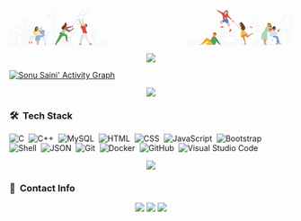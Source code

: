 <p align="center">
<svg width="100%" height="4rem" viewBox="0 0 1280 307" fill="none" xmlns="http://www.w3.org/2000/svg">
<circle cx="1121.01" cy="217.239" r="27.6618" stroke="#D4E1F3" stroke-linecap="round"/>
<path d="M1120.58 204.281V292.049" stroke="#D4E1F3" stroke-linecap="round"/>
<path d="M1120.58 223.588L1130.88 213.286" stroke="#D4E1F3" stroke-linecap="round"/>
<path d="M1120.39 233.491L1113.06 226.163" stroke="#D4E1F3" stroke-linecap="round"/>
<path d="M1120.39 217.429L1113.06 210.102" stroke="#D4E1F3" stroke-linecap="round"/>
<circle cx="1132.29" cy="223.588" r="1.69704" stroke="#D4E1F3" stroke-linecap="round"/>
<circle cx="1104.71" cy="210.101" r="1.69704" stroke="#D4E1F3" stroke-linecap="round"/>
<path d="M1101.26 297.3C1104.15 291.738 1110.46 288.868 1116.55 290.35C1122.63 291.832 1126.92 297.283 1126.93 303.549" stroke="#D4E1F3" stroke-linecap="round"/>
<path d="M1087.8 303.549C1087.7 300.666 1089.18 297.957 1091.66 296.486C1094.14 295.014 1097.23 295.014 1099.71 296.486C1102.19 297.957 1103.67 300.666 1103.57 303.549" stroke="#D4E1F3" stroke-linecap="round"/>
<path d="M1123.68 294.734C1126.64 293.471 1130.04 293.778 1132.73 295.551C1135.42 297.325 1137.04 300.329 1137.04 303.549" stroke="#D4E1F3" stroke-linecap="round"/>
<path d="M1114.09 293.965V302.54L1110 298.448" stroke="#D4E1F3" stroke-linecap="round" stroke-linejoin="round"/>
<path d="M1114.09 299.605L1117.08 296.611" stroke="#D4E1F3" stroke-linecap="round"/>
<path d="M967.574 298.298C970.459 292.736 976.772 289.866 982.86 291.348C988.948 292.83 993.234 298.281 993.24 304.547" stroke="#D4E1F3" stroke-linecap="round"/>
<path d="M1001.01 298.188C1003.89 292.626 1010.2 289.756 1016.29 291.239C1022.38 292.721 1026.67 298.171 1026.67 304.437" stroke="#D4E1F3" stroke-linecap="round"/>
<path d="M954.118 304.547C954.015 301.664 955.495 298.955 957.975 297.484C960.456 296.012 963.542 296.012 966.023 297.484C968.504 298.955 969.983 301.664 969.88 304.547" stroke="#D4E1F3" stroke-linecap="round"/>
<path d="M943.366 304.547C943.368 301.491 945.134 298.712 947.899 297.413C950.664 296.113 953.931 296.528 956.284 298.477" stroke="#D4E1F3" stroke-linecap="round"/>
<path d="M1026.67 304.547C1026.57 301.664 1028.05 298.955 1030.53 297.484C1033.01 296.012 1036.1 296.012 1038.58 297.484C1041.06 298.955 1042.54 301.664 1042.43 304.547" stroke="#D4E1F3" stroke-linecap="round"/>
<path d="M989.995 295.732C992.957 294.469 996.355 294.776 999.043 296.55C1001.73 298.323 1003.35 301.327 1003.35 304.547" stroke="#D4E1F3" stroke-linecap="round"/>
<path d="M970.01 245.48V294.754" stroke="#D4E1F3" stroke-linecap="round"/>
<path d="M980.402 294.963V303.538L976.309 299.446" stroke="#D4E1F3" stroke-linecap="round" stroke-linejoin="round"/>
<path d="M1012.1 294.963V303.538L1008 299.446" stroke="#D4E1F3" stroke-linecap="round" stroke-linejoin="round"/>
<path d="M970.01 264.207L976.509 257.708" stroke="#D4E1F3" stroke-linecap="round"/>
<path d="M969.88 255.153L965.258 250.531" stroke="#D4E1F3" stroke-linecap="round"/>
<path d="M980.402 300.604L983.397 297.609" stroke="#D4E1F3" stroke-linecap="round"/>
<path d="M960.037 256.93V244.581C960.037 239.068 964.507 234.599 970.02 234.599V234.599C975.533 234.599 980.003 239.068 980.003 244.581V263.309C980.003 268.822 975.533 273.291 970.02 273.291V273.291C968.197 273.293 966.409 272.796 964.849 271.854" stroke="#D4E1F3" stroke-linecap="round"/>
<path d="M954.118 262.131V297.209" stroke="#D4E1F3" stroke-linecap="round"/>
<path d="M954.118 277.424L960.616 270.925" stroke="#D4E1F3" stroke-linecap="round"/>
<path d="M953.998 269.129L949.376 264.507" stroke="#D4E1F3" stroke-linecap="round"/>
<rect x="944.145" y="255.882" width="19.9353" height="27.6918" rx="9.96763" stroke="#D4E1F3" stroke-linecap="round"/>
<path d="M980.402 245.49H997.891V264.367" stroke="#D4E1F3" stroke-width="1.68" stroke-linecap="round"/>
<path d="M944.375 226.083H971.118V233.57" stroke="#D4E1F3" stroke-width="1.68" stroke-linecap="round"/>
<path d="M997.892 264.367H1024.64V283.254" stroke="#D4E1F3" stroke-width="1.68" stroke-linecap="round"/>
<path d="M1024.64 283.254H1051.38V304.437" stroke="#D4E1F3" stroke-width="1.68" stroke-linecap="round"/>
<path d="M1051.38 304.437H1078.12" stroke="#D4E1F3" stroke-width="1.68" stroke-linecap="round"/>
<path d="M971.148 226.603V231.674" stroke="#D4E1F3" stroke-width="1.68" stroke-linecap="round"/>
<path d="M1087.95 222.45C1087.95 222.45 1078.91 222.779 1068.15 222.45C1062.48 222.308 1056.95 220.609 1052.18 217.538C1051.45 217.153 1050.81 216.611 1050.31 215.951C1049.76 214.623 1048.5 221.781 1047.12 221.392L1043.46 224.227L1033.48 221.871L1042.64 233.451C1042.64 233.451 1042.19 232.772 1054.21 230.765C1064.72 228.998 1079.34 228.25 1088.44 228.12L1087.95 222.45Z" fill="#EBEBEB"/>
<path d="M1087.95 222.45L1095.22 222.34L1095.26 225.355L1088.27 226.483L1087.95 222.45Z" fill="#D48E64"/>
<ellipse cx="1095.83" cy="225.377" rx="3.05468" ry="3.79339" transform="rotate(-84.72 1095.83 225.377)" fill="#D48E64"/>
<path d="M1049.51 221.601L1042.6 204.221L1039.47 208.504C1039.36 208.651 1039.26 208.804 1039.17 208.963C1038.51 210.229 1038.42 211.719 1038.92 213.055C1039.43 214.391 1040.49 215.446 1041.82 215.951L1042.6 216.26L1043.41 224.247L1049.51 221.601Z" fill="#D48E64"/>
<path d="M1017.99 199.949C1017.99 199.949 1024.24 206.498 1032.15 213.775C1036.32 217.654 1041.48 220.304 1047.07 221.432C1047.86 221.665 1048.69 221.723 1049.51 221.601C1050.83 221.032 1053.83 227.421 1055.1 228.1L1058.4 231.714L1061.46 239.969L1046.72 246.618C1043.85 240.571 1040.37 234.831 1036.34 229.488C1030.04 220.902 1020.08 210.171 1013.64 203.732L1017.99 199.949Z" fill="#EBEBEB"/>
<path d="M1060.94 300.873L1066.48 297.429L1068.96 302.331L1061.92 302.75L1060.94 300.873Z" fill="#D48E64"/>
<path d="M1046.66 268.829L1046.76 245.47C1046.76 244.831 1046.98 244.211 1047.38 243.713C1048.7 242.056 1052.31 238.721 1059.46 239.091C1060.22 239.122 1060.93 239.436 1061.46 239.969L1077.3 255.882L1046.66 268.829Z" fill="#F2BD41"/>
<path d="M1077.57 256.271C1078.57 258.557 1072.5 263.359 1064.06 266.992C1055.61 270.626 1047.74 271.574 1046.76 269.288C1045.77 267.002 1052.04 262.36 1060.49 258.717C1068.95 255.073 1076.58 254.005 1077.57 256.271Z" fill="#F19920"/>
<path d="M1102.36 255.582L1093.72 256.59L1095.78 252.288L1102.64 253.935L1102.36 255.582Z" fill="#D48E64"/>
<path d="M1095.14 252.607L1076.18 262.81L1073.48 258.387C1070.52 259.137 1067.62 260.114 1064.8 261.312L1072.79 270.566C1074.09 272.073 1076.36 272.256 1077.88 270.975L1096.55 254.694C1097 254.263 1097.07 253.574 1096.72 253.06C1096.37 252.546 1095.71 252.355 1095.14 252.607Z" fill="#D48E64"/>
<path d="M1067.92 302.001C1068.03 302.569 1068.58 302.938 1069.15 302.825C1069.72 302.712 1070.09 302.16 1069.98 301.592L1061.46 262.859C1058.4 264.364 1055.48 266.155 1052.76 268.21L1067.92 302.001Z" fill="#D48E64"/>
<path d="M1071.61 255.312L1070.24 255.552C1067.43 256.142 1064.68 256.988 1062.03 258.078L1064.82 261.312C1067.64 260.114 1070.54 259.137 1073.5 258.387L1071.61 255.312Z" fill="#CE835A"/>
<path d="M1050.8 263.988L1052.01 266.643L1052.76 268.21C1055.48 266.156 1058.4 264.364 1061.46 262.86L1060.46 258.717C1057.07 260.148 1053.84 261.914 1050.8 263.988Z" fill="#CE835A"/>
<path d="M1042.6 204.221L1045.78 212.208C1046.77 217.608 1047.36 223.073 1047.56 228.559C1047.56 236.545 1057.65 244.352 1065.31 234.549C1072.98 224.746 1051.34 203.173 1051.34 203.173C1051.34 203.173 1045.7 199.909 1042.56 204.172" fill="#674424"/>
<ellipse cx="1045.65" cy="211.531" rx="1.72699" ry="1.41753" transform="rotate(-33.41 1045.65 211.531)" fill="#D48E64"/>
<path d="M1017.99 199.949L1012.85 194.808L1010.71 196.934L1014.94 202.624L1017.99 199.949Z" fill="#D48E64"/>
<ellipse cx="1010.33" cy="196.591" rx="3.05468" ry="3.79339" transform="rotate(-51.08 1010.33 196.591)" fill="#D48E64"/>
<path d="M1058.58 302.311L1061.17 300.723L1062.74 301.163C1063.33 301.333 1063.93 301.421 1064.55 301.422H1069.98C1070.21 301.896 1070.18 302.457 1069.91 302.906C1069.63 303.355 1069.14 303.628 1068.61 303.628H1059.22C1058.55 303.628 1058 302.67 1058.58 302.311Z" fill="#C2C1C0"/>
<path d="M1105.15 255.333L1102.36 255.582L1101.66 255.133C1101.15 254.803 1100.59 254.544 1100 254.364L1094.81 252.787C1094.71 252.253 1094.9 251.705 1095.31 251.35C1095.73 250.995 1096.3 250.888 1096.81 251.07L1105.38 253.675C1105.78 253.8 1106.03 254.191 1105.97 254.601C1105.91 255.011 1105.57 255.32 1105.15 255.333Z" fill="#C2C1C0"/>
<path d="M988.817 153.18V177.448C988.817 179.564 985.823 175.002 983.756 174.893L969.621 180.313L985.503 153.69L988.817 153.18Z" fill="#98705B"/>
<path d="M975.011 151.394L969.381 160.098L973.704 163.882L977.277 155.337L975.011 151.394Z" fill="#98705B"/>
<path d="M979.913 163.872L981.041 167.965L973.614 170.351L970.619 165.13L973.254 161.426L978.186 153.091C978.644 152.305 979.396 151.733 980.277 151.503C981.157 151.273 982.093 151.402 982.878 151.863L987.869 154.778C987.869 154.778 985.014 162.275 982.089 163.023C981.531 163.142 980.949 163.065 980.442 162.804L979.913 163.872Z" fill="#E6C1A9"/>
<path d="M965.508 184.017C965.508 184.017 965.318 187.471 968.642 187.74C971.039 187.774 973.408 187.218 975.54 186.123L971.747 180.992C971.747 180.992 969.002 179.774 965.518 183.258" fill="#A42422"/>
<path d="M970.659 180.503L973.734 189.697L987 187.95L985.603 181.012L970.659 180.503Z" fill="#E6C1A9"/>
<path d="M997.253 245.47L1003.86 238.732C1004.86 237.733 1005.34 237.104 1004.79 236.126L1003.03 232.952V232.862L997.043 235.527L995.236 244.342C995.107 244.866 995.343 245.411 995.814 245.675C996.285 245.938 996.874 245.854 997.253 245.47Z" fill="#DA513E"/>
<path d="M960.546 221.252L955.875 224.107C955.45 224.348 955.243 224.847 955.373 225.319C955.502 225.79 955.935 226.113 956.424 226.103H966.656C967.038 226.096 967.396 225.916 967.629 225.613C967.862 225.31 967.945 224.917 967.854 224.546L967.115 221.222H960.527L960.546 221.252Z" fill="#DA513E"/>
<path d="M962.862 202.954L965.318 201.756L961.245 193.291L954.257 196.964C952.38 197.915 951.564 200.16 952.391 202.095L955.445 209.273H964.31L962.862 202.954Z" fill="#E6C1A9"/>
<path d="M955.445 209.273L960.536 221.222H967.125L964.31 209.273H955.445Z" fill="#F2F3F4"/>
<path d="M992.87 203.942L982.718 207.825L990.425 222.719L998.281 219.375L992.87 203.942Z" fill="#E6C1A9"/>
<path d="M1003 232.862L998.281 219.375L990.425 222.719L997.043 235.527L1003 232.862Z" fill="#F2F3F4"/>
<mask id="mask0" mask-type="alpha" maskUnits="userSpaceOnUse" x="961" y="185" width="32" height="24">
<path d="M984.714 185.464C981.352 185.335 977.989 185.698 974.732 186.542C973.833 186.78 972.963 187.115 972.136 187.541L961.205 193.281L966.147 203.543L976.698 200.907L981.121 208.424L992.87 203.932L987 187.121C986.649 186.153 985.744 185.497 984.714 185.464Z" fill="#5B7FC0"/>
</mask>
<g mask="url(#mask0)">
<path d="M984.714 185.464C981.352 185.335 977.989 185.698 974.732 186.542C973.833 186.78 972.963 187.115 972.136 187.541L961.205 193.281L966.147 203.543L976.698 200.907L981.121 208.424L992.87 203.932L987 187.121C986.649 186.153 985.744 185.497 984.714 185.464Z" fill="#5B7FC0"/>
<path d="M972.016 193.67L980.691 208.854" stroke="#3868B2"/>
</g>
<path d="M982.718 207.825L983.467 209.273L994.238 207.825L992.87 203.942L982.718 207.825Z" fill="#DEB093"/>
<circle cx="964.21" cy="223.239" r="1.06814" fill="#F2F3F4"/>
<circle cx="1001.27" cy="236.525" r="1.06814" fill="#F2F3F4"/>
<path d="M957.442 223.159L957.971 224.047" stroke="#B22024" stroke-linecap="round"/>
<path d="M959.079 222.21L959.608 223.089" stroke="#B22024" stroke-linecap="round"/>
<path d="M996.045 240.269L997.083 240.309" stroke="#B22024" stroke-linecap="round"/>
<path d="M996.504 238.033L997.532 238.073" stroke="#B22024" stroke-linecap="round"/>
<path d="M986.112 183.558C983.348 184.015 980.542 184.152 977.747 183.967C975.818 183.699 973.857 184.109 972.196 185.125L970.849 181.132L969.76 178.566L985.363 179.734L986.112 183.558Z" fill="#DEB093"/>
<path d="M960.537 221.222L959.928 219.814C959.928 219.814 960.617 219.814 961.515 219.814C962.359 219.829 963.096 220.391 963.332 221.202L960.537 221.222Z" fill="#DA513E"/>
<path d="M997.043 235.527L996.374 234.239L997.782 233.63C998.564 233.317 999.46 233.552 999.988 234.209L997.043 235.527Z" fill="#DA513E"/>
<path d="M980.432 162.804L976.678 160.657L979.444 164.96L980.432 162.804Z" fill="#DEB093"/>
<path d="M988.817 153.181C988.448 157.044 984.075 155.097 980.831 155.097C978.974 155.097 976.299 156.255 975.48 157.653C974.842 158.751 973.214 156.874 973.214 155.517C973.214 152.302 977.846 147.021 982.638 147.021C985.922 147.001 989.167 149.956 988.817 153.181Z" fill="#98705B"/>
<ellipse cx="979.128" cy="154.913" rx="1.47743" ry="1.07812" transform="rotate(-83.67 979.128 154.913)" fill="#E6C1A9"/>
<path d="M943.806 147.74L932.825 142C932.451 142.648 932.557 143.466 933.084 143.997L936.798 147.71L936.908 148.189C937.058 149.033 937.578 149.766 938.325 150.186L941.54 151.943L943.806 147.74Z" fill="#E6C1A9"/>
<path d="M1004.57 187.102L1010.77 193.441L1008.02 196.016L1001.75 190.036L1004.57 187.102Z" fill="#E6C1A9"/>
<ellipse cx="1009.03" cy="195.534" rx="2.78515" ry="3.18445" transform="rotate(-45 1009.03 195.534)" fill="#E6C1A9"/>
<mask id="mask1" mask-type="alpha" maskUnits="userSpaceOnUse" x="940" y="147" width="65" height="44">
<path d="M958.321 154.898L943.806 147.74L940.901 153.021C940.901 153.021 950.684 158.531 954.996 161.486C958.989 164.231 962.074 169.322 963.881 173.575C965.688 177.828 965.478 184.017 965.478 184.017C968.473 181.022 971.198 180.253 975.93 181.791C979.171 182.716 982.552 183.054 985.912 182.789L984.824 177.039L1001.18 190.575L1004.52 187.091L985.912 167.076C985.057 166.157 984.002 165.446 982.828 165L979.903 163.872C979.853 164.042 979.544 164.661 979.484 164.87C978.555 167.386 976.299 168.604 974.492 167.865C972.686 167.126 971.907 164.551 972.845 162.165C972.845 162.165 973.155 161.616 973.245 161.456L958.321 154.898Z" fill="#DA513E"/>
</mask>
<g mask="url(#mask1)">
<path d="M958.321 154.898L943.806 147.74L940.901 153.021C940.901 153.021 950.684 158.531 954.996 161.486C958.989 164.231 962.074 169.322 963.881 173.575C965.688 177.828 965.478 184.017 965.478 184.017C968.473 181.022 971.198 180.253 975.93 181.791C979.171 182.716 982.552 183.054 985.912 182.789L984.824 177.039L1001.18 190.575L1004.52 187.091L985.912 167.076C985.057 166.157 984.002 165.446 982.828 165L979.903 163.872C979.853 164.042 979.544 164.661 979.484 164.87C978.555 167.386 976.299 168.604 974.492 167.865C972.686 167.126 971.907 164.551 972.845 162.165C972.845 162.165 973.155 161.616 973.245 161.456L958.321 154.898Z" fill="#DA513E"/>
<path d="M989.316 181.421L982.678 175.681" stroke="#B8332A" stroke-linecap="round"/>
<path d="M964.909 179.974C964.909 179.974 963.102 167.805 967.275 161.267" stroke="#B8332A" stroke-linecap="round"/>
</g>
<path d="M1241.7 180.523C1241.7 182.728 1243.48 184.516 1245.69 184.516C1247.9 184.516 1249.68 182.728 1249.68 180.523" stroke="#D4E1F3" stroke-linecap="round"/>
<path d="M1270.33 250.311V266.184" stroke="#D4E1F3" stroke-linecap="round"/>
<path d="M1245.71 171.968V164.511C1245.71 157.713 1251.22 152.202 1258.02 152.202C1264.82 152.202 1270.33 157.713 1270.33 164.511V219.325" stroke="#D4E1F3" stroke-linecap="round"/>
<path d="M1261.6 303.598L1263.18 273.431C1263.39 269.37 1266.74 266.184 1270.81 266.184V266.184C1274.87 266.184 1278.22 269.372 1278.42 273.431L1280 303.598" stroke="#D4E1F3" stroke-linecap="round"/>
<path fill-rule="evenodd" clip-rule="evenodd" d="M1255.11 180.523H1236.31V180.523C1236.31 175.798 1240.14 171.968 1244.86 171.968H1246.55C1248.82 171.968 1250.99 172.869 1252.6 174.474C1254.2 176.078 1255.1 178.254 1255.1 180.523V180.523H1255.11Z" stroke="#D4E1F3" stroke-linecap="round"/>
<circle cx="1256.8" cy="234.818" r="20.5742" stroke="#D4E1F3" stroke-linecap="round"/>
<path d="M1236.63 230.047C1228.49 234.475 1218.39 232.916 1211.97 226.237C1205.54 219.559 1204.37 209.41 1209.12 201.448C1213.86 193.486 1223.34 189.676 1232.27 192.142C1241.2 194.608 1247.38 202.741 1247.37 212.008C1247.37 213.447 1247.22 214.883 1246.92 216.291" stroke="#D4E1F3" stroke-linecap="round"/>
<path d="M1256.48 225.924V303.778" stroke="#D4E1F3" stroke-linecap="round"/>
<path d="M1256.48 239.54L1264.14 231.883" stroke="#D4E1F3" stroke-linecap="round"/>
<path d="M1256.34 246.897L1250.89 241.457" stroke="#D4E1F3" stroke-linecap="round"/>
<path d="M1256.34 234.958L1250.89 229.517" stroke="#D4E1F3" stroke-linecap="round"/>
<path d="M1226.47 209.383V302.211" stroke="#D4E1F3" stroke-linecap="round"/>
<path d="M1226.47 216.59L1234.13 208.933" stroke="#D4E1F3" stroke-linecap="round"/>
<path d="M1226.33 212.008L1220.88 206.557" stroke="#D4E1F3" stroke-linecap="round"/>
<circle cx="1234.13" cy="200.508" r="1.69704" stroke="#D4E1F3" stroke-linecap="round"/>
<circle cx="1245.81" cy="235.128" r="1.69704" stroke="#D4E1F3" stroke-linecap="round"/>
<path opacity="0.5" d="M1174.61 303.898H1203.18" stroke="#D4E1F3" stroke-linecap="round"/>
<path opacity="0.5" d="M1209.47 303.898H1244.11" stroke="#D4E1F3" stroke-linecap="round"/>
<path opacity="0.5" d="M1143.28 303.898H1164.38" stroke="#D4E1F3" stroke-linecap="round"/>
<path d="M1149.37 244.132C1136.48 254.724 1139.46 278.752 1139.46 278.752H1166.15V258.627C1166.15 254.175 1166.6 249.143 1167.47 247.147L1154.79 238.901C1153.12 240.78 1151.3 242.529 1149.37 244.132Z" fill="#A9D8B5"/>
<mask id="mask2" mask-type="alpha" maskUnits="userSpaceOnUse" x="1147" y="278" width="19" height="27">
<path d="M1163.98 278.752L1159.76 296.93C1159.55 297.834 1159.96 298.769 1160.76 299.236L1165.28 301.921C1165.83 302.242 1166.1 302.894 1165.93 303.511C1165.76 304.127 1165.2 304.553 1164.56 304.547H1151.58L1147.13 278.802L1163.98 278.752Z" fill="#ECA880"/>
</mask>
<g mask="url(#mask2)">
<path d="M1163.98 278.752L1159.76 296.93C1159.55 297.834 1159.96 298.769 1160.76 299.236L1165.28 301.921C1165.83 302.242 1166.1 302.894 1165.93 303.511C1165.76 304.127 1165.2 304.553 1164.56 304.547H1151.58L1147.13 278.802L1163.98 278.752Z" fill="#ECA880"/>
<path d="M1156.95 275.967L1155.96 299.006L1161.6 302.44C1162.48 302.972 1162.89 304.024 1162.62 305.013C1162.34 306.003 1161.44 306.686 1160.41 306.683H1149.35" stroke="#D98758"/>
</g>
<path opacity="0.5" d="M1147.81 282.934H1163L1163.98 278.752H1147.08L1147.81 282.934Z" fill="#D98758"/>
<path d="M1166.51 215.981C1166.51 215.981 1164.15 207.466 1172.57 205.33C1180.98 203.193 1183.3 212.317 1184.17 216.989C1185.04 221.661 1197.66 234.139 1186.86 239.64C1176.06 245.14 1172.51 237.054 1170.75 233.451C1168.99 229.847 1166.51 215.981 1166.51 215.981Z" fill="#CB6229"/>
<path d="M1184.72 224.856L1213.13 233.091C1212.54 234.155 1211.32 234.707 1210.13 234.449L1207.79 233.94L1204.91 234.649C1204.31 234.798 1203.68 234.819 1203.06 234.709L1182.87 231.125L1184.72 224.856Z" fill="#ECA880"/>
<path d="M1165.38 220.234L1166.68 217.059C1167.23 216.392 1167.86 215.789 1168.54 215.262C1170.87 213.416 1170.88 214.913 1171.87 213.505C1172.47 212.647 1174.22 212.387 1175.19 211.988L1179.44 210.221C1178.99 212.58 1178.13 214.842 1176.89 216.9C1175.99 218.202 1174.34 218.755 1172.84 218.257L1172.05 217.958L1170.74 220.733L1175.27 222.25L1172.5 229.637L1164.8 226.054L1164.62 221.721L1165.38 220.254" fill="#ECA880"/>
<ellipse cx="1171.67" cy="213.807" rx="1.6072" ry="1.16797" transform="rotate(-82.79 1171.67 213.807)" fill="#ECA880"/>
<path d="M1173.83 221.761L1185.72 224.816L1184.17 232.432L1174.72 229.867L1173.79 223.767" fill="#81C995"/>
<mask id="mask3" mask-type="alpha" maskUnits="userSpaceOnUse" x="1152" y="220" width="26" height="28">
<path d="M1176.19 227.281C1175.74 225.315 1174.94 223.445 1173.82 221.761C1173.5 223.351 1172.31 224.623 1170.74 225.046C1169.18 225.468 1167.51 224.97 1166.43 223.757C1165.55 222.805 1165.16 221.5 1165.38 220.224C1163.02 220.522 1160.89 221.765 1159.47 223.668C1156.24 228.06 1155.4 234.479 1152.48 241.816L1167.46 247.137C1167.48 245.559 1168.12 244.052 1169.23 242.934L1171.29 245.24L1177.35 239.6L1174.09 236.186C1176.01 233.643 1176.77 230.412 1176.19 227.281Z" fill="#A9D8B5"/>
</mask>
<g mask="url(#mask3)">
<path d="M1176.19 227.281C1175.74 225.315 1174.94 223.445 1173.82 221.761C1173.5 223.351 1172.31 224.623 1170.74 225.046C1169.18 225.468 1167.51 224.97 1166.43 223.757C1165.55 222.805 1165.16 221.5 1165.38 220.224C1163.02 220.522 1160.89 221.765 1159.47 223.668C1156.24 228.06 1155.4 234.479 1152.48 241.816L1167.46 247.137C1167.48 245.559 1168.12 244.052 1169.23 242.934L1171.29 245.24L1177.35 239.6L1174.09 236.186C1176.01 233.643 1176.77 230.412 1176.19 227.281Z" fill="#A9D8B5"/>
<path d="M1174.44 235.896L1170.34 231.195" stroke="#5BB874"/>
<path d="M1168.86 243.623L1162.75 236.775C1162.75 236.775 1159.68 233.301 1159.82 230.865" stroke="#5BB874"/>
</g>
<path opacity="0.5" d="M1172.05 217.958L1168.76 216.74L1171.02 220.144L1172.05 217.958Z" fill="#D98758"/>
<path d="M1211.53 301.123H1229.43" stroke="#7198CF"/>
<path d="M1210.26 299.436C1210.26 300.07 1210.78 300.584 1211.41 300.584H1222.14C1222.58 300.58 1222.96 300.292 1223.09 299.873C1223.22 299.453 1223.05 299.001 1222.69 298.757L1215.91 295.353H1209.26L1210.26 299.436Z" fill="#C2C1C0"/>
<path d="M1216.54 299.436C1216.54 299.74 1216.66 300.032 1216.88 300.247C1217.09 300.463 1217.38 300.584 1217.69 300.584H1228.4C1228.84 300.576 1229.22 300.286 1229.34 299.868C1229.46 299.45 1229.3 299 1228.94 298.757L1222.17 295.353H1215.51L1216.54 299.436Z" fill="#C2C1C0"/>
<path d="M1215.13 295.353L1216.13 299.276C1216.17 299.544 1216.31 299.786 1216.52 299.948C1216.74 300.11 1217.01 300.177 1217.28 300.134" stroke="#A5A4A4" stroke-width="0.91"/>
<path d="M1225.29 297.789L1226.05 296.87" stroke="#787878" stroke-width="0.91" stroke-linecap="round"/>
<path d="M1193.16 263.868H1207.04C1208.79 263.869 1210.49 264.398 1211.94 265.385C1213.64 266.555 1214.86 268.288 1215.4 270.277L1222.47 295.493H1209.32L1203.33 277.694H1191.96C1186.94 277.694 1182.86 273.618 1182.86 268.589V264.806H1193.16" fill="#7198CF"/>
<path d="M1215.09 295.353L1207.68 272.413H1205.07" stroke="#547DBF"/>
<path d="M1223.58 296.93L1224.47 295.872" stroke="#787878" stroke-width="0.91" stroke-linecap="round"/>
<circle cx="1209.26" cy="299.755" r="4.06292" fill="#91B2DE"/>
<circle cx="1209.26" cy="299.755" r="1.58723" fill="#7198CF"/>
<rect x="1220.21" y="229.685" width="1.92664" height="8.70483" transform="rotate(22.39 1220.21 229.685)" fill="#6B6B6B"/>
<path d="M1212.73 242.465L1214.86 239.271L1218.6 241.337L1216.74 244.841L1212.73 242.465Z" fill="#A25A4B"/>
<circle cx="1217.95" cy="240.309" r="3.26431" fill="#A25A4B"/>
<path d="M1203.14 228.05C1201.96 232.043 1200.22 235.447 1196.36 234.808C1192.49 234.169 1189.49 231.484 1190.18 227.331C1190.71 223.297 1194.4 220.449 1198.43 220.962C1203.37 221.801 1203.99 225.195 1203.14 228.05Z" fill="#372422"/>
<path d="M1199.11 239.261L1199.67 235.896H1199.78C1200.31 235.958 1200.84 235.886 1201.34 235.687C1202.73 235.102 1203.64 233.752 1203.67 232.243C1203.87 230.367 1203.79 228.473 1203.42 226.623L1203.02 226.563C1201 226.229 1199.06 227.547 1198.63 229.557L1198.33 231.005L1194.41 230.526L1193.41 233.68L1192.58 237.593L1192.05 241.816L1199.28 243.024L1199.11 239.261Z" fill="#A25A4B"/>
<ellipse cx="1195.89" cy="231.122" rx="1.93663" ry="1.64713" transform="rotate(-80.56 1195.89 231.122)" fill="#A25A4B"/>
<circle cx="1188.98" cy="283.883" r="19.9253" fill="white" stroke="#D4E1F3" stroke-width="2" stroke-linecap="round"/>
<circle cx="1188.98" cy="283.883" r="2.82508" fill="#91B2DE"/>
<path d="M1193.27 262.859L1198.44 265.684C1199.12 266.042 1199.64 266.636 1199.9 267.352C1200.28 268.431 1200.41 269.579 1200.29 270.716C1200.22 271.363 1199.85 271.94 1199.29 272.273L1198.95 272.483C1198.35 272.837 1197.62 272.875 1196.98 272.584C1196.35 272.293 1195.9 271.711 1195.78 271.025L1195.5 269.368L1190.41 267.212L1193.27 262.859Z" fill="#A25A4B"/>
<path opacity="0.25" d="M1190.95 245.779L1182.69 257.049L1195.31 264.397" stroke="#547DBF"/>
<mask id="mask4" mask-type="alpha" maskUnits="userSpaceOnUse" x="1173" y="235" width="46" height="36">
<path d="M1218.17 245.26L1208.11 260.314C1207.65 260.976 1206.95 261.418 1206.15 261.534C1205.36 261.65 1204.55 261.428 1203.93 260.923L1202.24 259.535V263.868H1195.63L1191.73 270.227L1175.61 261.492C1174.52 260.897 1173.75 259.852 1173.5 258.636C1173.25 257.42 1173.55 256.157 1174.32 255.183L1187.47 238.642C1189.76 236.066 1191.69 235.767 1192.38 235.747C1192.48 235.733 1192.58 235.733 1192.67 235.747L1192.92 235.817L1198.02 237.384C1198.64 237.573 1199.22 237.848 1199.76 238.202C1199.81 238.23 1199.86 238.263 1199.9 238.302C1200.8 238.928 1201.53 239.782 1202 240.778C1204.07 245.22 1205.29 252.238 1205.29 252.238L1212.52 241.547L1218.17 245.26Z" fill="#D4E1F3"/>
</mask>
<g mask="url(#mask4)">
<path d="M1218.17 245.26L1208.11 260.314C1207.65 260.976 1206.95 261.418 1206.15 261.534C1205.36 261.65 1204.55 261.428 1203.93 260.923L1202.24 259.535V263.868H1195.63L1191.73 270.227L1175.61 261.492C1174.52 260.897 1173.75 259.852 1173.5 258.636C1173.25 257.42 1173.55 256.157 1174.32 255.183L1187.47 238.642C1189.76 236.066 1191.69 235.767 1192.38 235.747C1192.48 235.733 1192.58 235.733 1192.67 235.747L1192.92 235.817L1198.02 237.384C1198.64 237.573 1199.22 237.848 1199.76 238.202C1199.81 238.23 1199.86 238.263 1199.9 238.302C1200.8 238.928 1201.53 239.782 1202 240.778C1204.07 245.22 1205.29 252.238 1205.29 252.238L1212.52 241.547L1218.17 245.26Z" fill="#D4E1F3"/>
<path opacity="0.25" d="M1202.74 260.533V251.01" stroke="#547DBF"/>
</g>
<path d="M1199.73 238.222C1199.01 239.929 1197.86 240.977 1196.01 240.468C1194.15 239.959 1192.01 237.753 1192.5 235.747C1192.59 235.736 1192.68 235.736 1192.77 235.747L1193.01 235.816L1197.92 237.324C1198.51 237.503 1199.08 237.768 1199.59 238.112C1199.64 238.143 1199.69 238.18 1199.73 238.222Z" fill="#A25A4B"/>
<path d="M1185.38 236.206L1177.12 242.195L1176 240.888L1171.35 245.21L1171.98 245.909L1173.89 247.985C1174.4 248.571 1175.12 248.929 1175.89 248.977C1176.66 249.026 1177.41 248.762 1177.99 248.245L1187.65 238.921L1185.38 236.206Z" fill="#ECA880"/>
<path d="M1187.65 238.911L1191.64 236.416C1191.64 236.416 1191.12 233.421 1188.65 233.481C1187.67 233.554 1186.79 234.083 1186.26 234.908L1185.38 236.206L1187.65 238.911Z" fill="#ECA880"/>
<path d="M868.896 298.298C866.016 292.724 859.697 289.845 853.602 291.329C847.507 292.812 843.218 298.273 843.221 304.547" stroke="#D4E1F3" stroke-linecap="round"/>
<path d="M835.464 298.188C832.579 292.626 826.267 289.756 820.179 291.238C814.091 292.721 809.805 298.171 809.799 304.437" stroke="#D4E1F3" stroke-linecap="round"/>
<path d="M809.799 304.547C809.799 300.191 806.268 296.66 801.913 296.66C797.557 296.66 794.027 300.191 794.027 304.547" stroke="#D4E1F3" stroke-linecap="round"/>
<path d="M846.465 295.732C843.501 294.46 840.097 294.762 837.403 296.537C834.71 298.312 833.089 301.321 833.089 304.547" stroke="#D4E1F3" stroke-linecap="round"/>
<path d="M824.364 294.963V303.538L828.457 299.446" stroke="#D4E1F3" stroke-linecap="round" stroke-linejoin="round"/>
<path d="M933.244 269.108L951.762 298.747L946.661 301.602L933.244 282.904V269.108Z" fill="#208E45"/>
<path d="M952.8 304.916C952.8 304.237 951.802 301.153 952.411 301.153H956.573C958.652 301.153 960.337 302.838 960.337 304.916" fill="#ECA880"/>
<path d="M912.58 283.184L896.189 274.749C892.922 273.069 888.924 273.935 886.645 276.815L870.883 296.78L877.751 301.861L893.264 287.317L903.476 294.644L915.176 289.543L912.58 283.184Z" fill="#F7AB1B"/>
<path d="M930.199 267.331L931.727 261.482L932.845 254.933L926.436 252.497L921.974 252.917C921.974 252.917 918.939 255.702 920.586 261.991C922.233 268.28 924.21 271.115 924.21 271.115L930.199 267.331Z" fill="#ECA880"/>
<path opacity="0.5" d="M924.04 304.896H940.062" stroke="#D4E1F3" stroke-linecap="round"/>
<path d="M951.762 298.747L955.525 304.896H950.274L947.669 301.033L951.762 298.747Z" fill="#ECA880"/>
<path opacity="0.5" d="M850.119 304.896H886.855" stroke="#D4E1F3" stroke-linecap="round"/>
<path d="M920.846 304.916H893.533C891.078 304.916 889.087 302.929 889.081 300.474C889.082 298.496 890.387 296.756 892.285 296.201L915.176 289.523L924.789 300.674C925.452 301.441 925.601 302.526 925.169 303.444C924.738 304.361 923.806 304.938 922.792 304.916H920.846Z" fill="#F2BD41"/>
<mask id="mask5" mask-type="alpha" maskUnits="userSpaceOnUse" x="909" y="266" width="28" height="39">
<path d="M936.718 278.872C936.399 271.484 932.026 266.383 928.552 266.383C926.619 266.315 924.719 266.902 923.162 268.05L922.623 269.488H916.054C916.054 269.488 912.72 278.263 910.763 282.865C908.807 287.467 908.767 292.198 912.021 292.198C913.158 292.143 914.266 291.821 915.255 291.26C915.823 296.557 918.385 301.44 922.423 304.916C937.137 304.916 937.047 286.249 936.718 278.872Z" fill="#55A55C"/>
</mask>
<g mask="url(#mask5)">
<path d="M936.718 278.872C936.399 271.484 932.026 266.383 928.552 266.383C926.619 266.315 924.719 266.902 923.162 268.05L922.623 269.488H916.054C916.054 269.488 912.72 278.263 910.763 282.865C908.807 287.467 908.767 292.198 912.021 292.198C913.158 292.143 914.266 291.821 915.255 291.26C915.823 296.557 918.385 301.44 922.423 304.916C937.137 304.916 937.047 286.249 936.718 278.872Z" fill="#55A55C"/>
<path d="M913.588 292.937C913.588 292.937 916.403 291.619 930.409 279.291L913.588 292.937Z" fill="#34A851"/>
<path d="M913.588 292.937C913.588 292.937 916.403 291.619 930.409 279.291" stroke="#1A8140"/>
<path d="M923.212 266.104L918.709 280.818L923.212 266.104Z" fill="#34A851"/>
<path d="M923.212 266.104L918.709 280.818" stroke="#1A8140"/>
</g>
<path d="M929.101 247.955C926.109 247.606 923.172 248.954 921.485 251.449C921.182 251.9 921.095 252.461 921.247 252.982C921.399 253.503 921.775 253.929 922.273 254.145L923.571 254.704C925.077 255.342 926.209 256.632 926.646 258.208L926.925 259.206L927.284 259.266C927.302 258.721 927.487 258.195 927.814 257.758C928.394 256.782 929.647 256.445 930.639 257C931.053 257.364 931.262 257.909 931.198 258.457C931.198 259.356 930.439 260.054 930.459 260.943C930.499 261.503 930.61 262.057 930.788 262.59C930.788 262.66 931.058 263.588 931.038 263.588C934.53 262.273 936.667 258.737 936.207 255.034C935.747 251.331 932.809 248.425 929.101 248.005V247.955Z" fill="#CB6229"/>
<mask id="mask6" mask-type="alpha" maskUnits="userSpaceOnUse" x="917" y="259" width="11" height="11">
<path d="M920.157 259.655L920.486 261.571C920.702 262.403 921.514 262.935 922.363 262.799L926.416 262.22C926.952 262.181 927.438 262.536 927.564 263.059C927.675 263.54 927.456 264.036 927.025 264.277L923.77 266.054L922.622 269.488H917.122L917.831 264.247C918.043 262.652 918.74 261.16 919.827 259.974L920.157 259.655Z" fill="#ECA880"/>
</mask>
<g mask="url(#mask6)">
<path d="M920.157 259.655L920.486 261.571C920.702 262.403 921.514 262.935 922.363 262.799L926.416 262.22C926.952 262.181 927.438 262.536 927.564 263.059C927.675 263.54 927.456 264.036 927.025 264.277L923.77 266.054L922.622 269.488H917.122L917.831 264.247C918.043 262.652 918.74 261.16 919.827 259.974L920.157 259.655Z" fill="#ECA880"/>
<path d="M919.498 258.577L920.017 261.571C920.18 262.544 921.028 263.252 922.014 263.239L925.857 262.839C926.396 262.839 926.935 262.719 927.065 263.249V263.249C927.185 263.728 926.646 263.997 926.206 264.247L923.391 265.764L921.654 270.925" stroke="#D98758"/>
</g>
<path d="M859.752 302.241C859.044 302.362 858.548 303.008 858.613 303.724C858.679 304.439 859.283 304.985 860.002 304.976L869.895 305.026C870.845 305.043 871.763 304.684 872.45 304.028L876.004 300.564L870.883 296.77L867.299 300.853L859.752 302.241Z" fill="#C2C1C0"/>
<path d="M172.949 178.885C172.949 181.091 174.736 182.879 176.942 182.879C179.147 182.879 180.935 181.091 180.935 178.885" stroke="#D4E1F3" stroke-linecap="round"/>
<path d="M176.962 170.33V162.863C176.962 156.066 182.472 150.555 189.27 150.555C196.068 150.555 201.579 156.066 201.579 162.863V266.882" stroke="#D4E1F3" stroke-linecap="round"/>
<path d="M192.854 304.287L194.431 274.13C194.633 270.07 197.984 266.883 202.048 266.882V266.882C206.114 266.882 209.467 270.069 209.675 274.13L211.252 304.287" stroke="#D4E1F3" stroke-linecap="round"/>
<path fill-rule="evenodd" clip-rule="evenodd" d="M186.365 178.885H167.558V178.885C167.558 176.617 168.459 174.441 170.064 172.836C171.668 171.232 173.844 170.33 176.113 170.33H177.8C182.525 170.33 186.355 174.161 186.355 178.885V178.885H186.365Z" stroke="#D4E1F3" stroke-linecap="round"/>
<path d="M303.362 190.994H327.529" stroke="#D4E1F3" stroke-width="2" stroke-linecap="round"/>
<path d="M313.174 191.903C312.605 192.851 313.055 193.989 313.364 195.058C315.361 201.955 326.341 222.59 326.341 222.59C327.011 222.271 327.656 221.9 328.268 221.481C329.726 220.483 331.343 218.936 330.804 217.858L316.988 194.858C316.687 193.923 316.687 192.918 316.988 191.983L317.587 190.066C317.682 189.708 317.617 189.325 317.408 189.019C317.199 188.712 316.867 188.512 316.499 188.469H315.391C314.831 188.512 314.333 188.84 314.073 189.337L313.174 191.903Z" fill="#ECA880"/>
<path d="M280.142 220.433L280.671 219.964C281.219 219.471 281.93 219.197 282.668 219.195H286.182C286.671 219.197 287.122 219.459 287.365 219.883C287.608 220.307 287.606 220.829 287.359 221.252L286.042 223.528C285.799 223.949 285.35 224.207 284.864 224.207H282.079L280.591 223.787L280.122 220.433" fill="#873F32"/>
<path d="M254.696 225.275L280.142 220.433L280.611 223.787L257.471 231.514L254.696 225.275Z" fill="#873F32"/>
<path d="M256.323 227.301L255.954 222.06L258.949 219.445C260.261 218.299 260.791 216.496 260.307 214.823C259.8 213.008 258.66 211.435 257.092 210.391L250.983 218.626L250.653 227.241L256.323 227.301Z" fill="#A25A4B"/>
<path d="M234.432 248.015C230.568 247.017 228.282 248.015 227.084 249.612C225.178 252.148 229.081 255.602 229.081 255.602" fill="#18733B"/>
<path d="M329.316 146.991L232.375 304.167" stroke="#D4E1F3" stroke-width="2" stroke-linecap="round"/>
<path d="M289.256 212.437H315.71" stroke="#D4E1F3" stroke-width="2" stroke-linecap="round"/>
<path d="M277.057 231.544H303.012" stroke="#D4E1F3" stroke-width="2" stroke-linecap="round"/>
<path d="M266.077 250.511H292.031" stroke="#D4E1F3" stroke-width="2" stroke-linecap="round"/>
<path d="M253.369 270.496H279.813" stroke="#D4E1F3" stroke-width="2" stroke-linecap="round"/>
<path d="M242.068 289.583H267.364" stroke="#D4E1F3" stroke-width="2" stroke-linecap="round"/>
<path opacity="0.5" d="M207.828 304.587H224.449" stroke="#D4E1F3" stroke-linecap="round"/>
<path opacity="0.5" d="M232.395 304.587H249.036" stroke="#D4E1F3" stroke-linecap="round"/>
<path opacity="0.5" d="M258.59 304.587H292.291" stroke="#D4E1F3" stroke-linecap="round"/>
<path d="M261.475 283.224L261.435 273.441H254.976L256.643 286.518L261.954 287.047L265.847 286.059L261.475 283.224Z" fill="#A25A4B"/>
<path d="M234.691 259.485L221.295 286.827L224.289 286.169L240.761 262.829C238.46 262.317 236.354 261.156 234.691 259.485Z" fill="#208E45"/>
<path d="M217.661 303.758L215.065 302.161L213.498 302.61C212.911 302.781 212.303 302.868 211.691 302.87H206.261C206.026 303.343 206.052 303.904 206.331 304.353C206.609 304.802 207.1 305.076 207.628 305.076H217.012C217.691 305.076 218.24 304.117 217.661 303.758Z" fill="#C2C1C0"/>
<path d="M268.073 287.397L265.478 285.799L263.91 286.249C263.323 286.419 262.715 286.506 262.103 286.508H256.673C256.438 286.981 256.465 287.543 256.743 287.992C257.021 288.441 257.512 288.714 258.041 288.714H267.424C267.736 288.714 268.021 288.537 268.159 288.257C268.296 287.977 268.263 287.644 268.073 287.397Z" fill="#C2C1C0"/>
<path d="M219.508 290.94H212.26L206.62 302.171L206.261 302.88H211.691C212.303 302.878 212.911 302.791 213.498 302.62L215.065 302.171L212.52 300.594L219.508 290.94Z" fill="#A25A4B"/>
<path d="M261.644 264.626C261.739 261.941 260.431 259.4 258.19 257.918C254.656 255.572 249.086 251.928 244.145 248.814C240.152 246.308 237.017 246.747 234.891 247.815C233.151 248.715 231.749 250.154 230.898 251.918L211.332 290.94H220.885L240.711 262.839C244.702 264.518 248.934 265.552 253.249 265.904L254.057 273.451H262.044L261.644 264.626Z" fill="#55A55C"/>
<mask id="mask7" mask-type="alpha" maskUnits="userSpaceOnUse" x="211" y="246" width="52" height="45">
<path d="M261.644 264.626C261.739 261.941 260.431 259.4 258.19 257.918C254.656 255.572 249.086 251.928 244.145 248.814C240.152 246.308 237.017 246.747 234.891 247.815C233.151 248.715 231.749 250.154 230.898 251.918L211.332 290.94H220.885L240.711 262.839C244.702 264.518 248.934 265.552 253.249 265.904L254.057 273.451H262.044L261.644 264.626Z" fill="#55A55C"/>
</mask>
<g mask="url(#mask7)">
<path d="M242.528 264.067C242.528 264.067 233.084 261.282 232.874 255.412" stroke="#18733B"/>
</g>
<path d="M211.332 290.93L212.809 287.986H224.729L222.652 290.93H211.332Z" fill="#55A55C"/>
<path d="M222.962 287.986L224.239 286.169L216.163 287.986H222.962Z" fill="#208E45"/>
<path d="M254.057 273.441L253.778 270.496H263.241L262.802 273.441H254.057Z" fill="#55A55C"/>
<path d="M261.904 270.496L261.854 268.679L256.284 270.496H261.904Z" fill="#208E45"/>
<path d="M212.26 290.93H219.508L218.03 292.967L212.26 290.93Z" fill="#873F32"/>
<path d="M254.976 273.441H261.435L261.445 275.927L254.976 273.441Z" fill="#873F32"/>
<path d="M235.13 248.574C235.13 248.574 236.378 248.954 240.731 250.171C243.064 250.873 245.492 251.21 247.928 251.17L246.441 247.286L240.731 244.082L240.93 236.096L238.854 240.089C238.599 240.61 238.284 241.099 237.916 241.546C236.503 243.224 234.815 244.649 232.924 245.759L228.442 248.385C230.243 247.631 232.259 247.571 234.102 248.215" fill="#A9D8B5"/>
<path d="M247.968 251.2C247.968 251.2 250.294 245.979 252.959 243.293C255.625 240.608 258.25 241.197 260.756 237.883C263.261 234.569 256.344 226.343 256.344 226.343C254.456 226.798 252.479 226.718 250.633 226.113L242.278 232.422C240.451 237.969 237.828 243.222 234.492 248.015L247.968 251.2Z" fill="#A9D8B5"/>
<path d="M287.918 228.709H286.76C285.658 228.709 284.764 229.603 284.764 230.705V232.802C284.766 233.438 284.366 234.007 283.766 234.219L269.94 238.831L259.298 229.607C257.591 228.08 254.786 227.541 253.129 229.138C252.233 230.005 251.757 231.217 251.824 232.462C251.891 233.707 252.494 234.861 253.478 235.627L267.234 246.308C268.112 246.997 269.326 247.069 270.279 246.488L287.918 235.208C289.211 234.379 289.993 232.95 289.995 231.414V230.705C289.995 230.162 289.774 229.641 289.382 229.265C288.99 228.888 288.462 228.687 287.918 228.709Z" fill="#A25A4B"/>
<path d="M258.41 208.324C258.41 206.169 256.662 204.421 254.507 204.421C252.351 204.421 250.604 206.169 250.604 208.324C250.605 208.573 250.632 208.82 250.683 209.063C249.326 209.862 246.161 212.257 247.639 216.55C243.473 217.404 239.825 219.897 237.516 223.468C233.393 229.597 238.165 233.96 238.165 233.96C238.165 233.96 244.674 238.602 248.986 232.243C251.696 228.138 253.788 223.658 255.196 218.946C255.196 218.946 257.012 216.43 256.194 214.863C255.535 213.625 256.304 212.208 256.913 211.389C257.805 210.612 258.345 209.506 258.41 208.324Z" fill="#842D1B"/>
<ellipse cx="255.52" cy="217.018" rx="1.15798" ry="1.42751" transform="rotate(-75.8 255.52 217.018)" fill="#A25A4B"/>
<path d="M284.644 220.283L282.168 221.701L282.887 219.195H285.163L284.644 220.283Z" fill="#873F32"/>
<path opacity="0.5" d="M237.327 246.438C241.915 246.966 246.45 245.077 249.306 241.447" stroke="#55A55C" stroke-linecap="round"/>
<path d="M356.01 146.991L258.879 304.167" stroke="#D4E1F3" stroke-width="2" stroke-linecap="round"/>
<path d="M315.63 169.552H342.074" stroke="#D4E1F3" stroke-width="2" stroke-linecap="round"/>
<path d="M364.495 304.547C364.495 300.191 368.026 296.66 372.381 296.66C376.737 296.66 380.268 300.191 380.268 304.547" stroke="#D4E1F3" stroke-linecap="round"/>
<path d="M337.123 220.932L338.95 216.81C339.571 215.393 340.578 214.179 341.855 213.306L343.132 212.437L345.548 215.332C346.546 216.48 348.543 218.517 348.164 219.944L346.876 222.59L343.082 226.113L337.123 220.932Z" fill="#ECA880"/>
<path d="M330.794 217.858L335.725 228.689L330.794 237.883C330.794 237.883 327.619 236.276 321.859 223.009L330.794 217.858Z" fill="#C24739"/>
<path opacity="0.5" d="M313.115 304.527H336.474" stroke="#D4E1F3" stroke-linecap="round"/>
<path opacity="0.5" d="M359.594 304.527H382.953" stroke="#D4E1F3" stroke-linecap="round"/>
<path d="M338.49 265.145C336.384 260.853 334.308 256.161 332.331 251C322.113 263.623 316.818 279.523 317.427 295.752H325.064C326.701 287.257 330.375 274.609 338.49 265.145Z" fill="#DDDFE0"/>
<path d="M325.064 295.752H318.795C318.845 296.95 318.914 298.158 319.034 299.386H324.435C324.605 298.288 324.804 297.08 325.064 295.752Z" fill="#ECA880"/>
<path d="M368.239 295.752H361.131C362.778 297.589 363.996 298.747 364.625 299.386H370.614C369.803 298.168 369.011 296.957 368.239 295.752Z" fill="#ECA880"/>
<path d="M349.421 253.416C349.421 253.416 352.266 253.286 351.588 249.423C350.999 246.079 349.062 246.069 348.173 241.117C347.285 236.166 345.987 248.285 345.987 248.285L349.421 253.416Z" fill="#DA513E"/>
<ellipse cx="335.728" cy="220.433" rx="5.15103" ry="1.91666" transform="rotate(-30 335.728 220.433)" fill="#A42422"/>
<path d="M338.49 265.145C343.78 276.213 350.55 286.51 358.615 295.752H368.238C354.013 273.491 349.421 253.416 349.421 253.416C339.948 248.954 332.331 251.01 332.331 251.01L340.617 262.849C339.878 263.608 339.169 264.373 338.49 265.145Z" fill="#EBEBEB"/>
<path d="M340.617 262.839L332.331 251.01C334.328 256.151 336.384 260.863 338.49 265.155C339.169 264.377 339.878 263.605 340.617 262.839Z" fill="#EBEBEB"/>
<path opacity="0.25" d="M326.102 291.03L325.663 292.867H319.833L326.102 291.03Z" fill="#9A9FA5"/>
<path d="M325.443 295.752L326.102 292.867H316.868L317.427 295.752H325.443Z" fill="#DDDFE0"/>
<path d="M365.334 291.03L366.432 292.867H360.412L365.334 291.03Z" fill="#DDDFE0"/>
<path d="M368.828 295.752L367.25 292.867H355.451L358.146 295.752H368.828Z" fill="#EBEBEB"/>
<path d="M361.131 295.752L369.277 297.359L368.229 295.752H361.131Z" fill="#E8976F"/>
<path d="M318.795 295.752L324.794 297.179L325.054 295.752H318.795Z" fill="#E8976F"/>
<path d="M340.187 217.858L331.842 195.766C331.413 194.632 331.512 193.366 332.111 192.312C332.271 192.043 333.239 190.585 333.329 190.435C333.626 189.935 333.709 189.336 333.561 188.773C333.413 188.211 333.045 187.731 332.541 187.441L329.466 192.432L329.206 192.861C328.629 193.807 328.476 194.952 328.787 196.016C330.784 202.914 335.715 222.559 335.715 222.559C336.386 222.243 337.031 221.872 337.642 221.451C339.109 220.453 340.726 218.936 340.187 217.858Z" fill="#ECA880"/>
<mask id="mask8" mask-type="alpha" maskUnits="userSpaceOnUse" x="329" y="217" width="21" height="37">
<path d="M349.421 253.416L332.331 251.01C332.331 251.01 326.342 236.705 332.89 227.231L331.283 223.059L340.137 217.758C340.137 217.758 348.124 227.88 349.421 253.426" fill="#DA513E"/>
</mask>
<g mask="url(#mask8)">
<path d="M349.421 253.416L332.331 251.01C332.331 251.01 326.342 236.705 332.89 227.231L331.283 223.059L340.137 217.758C340.137 217.758 348.124 227.88 349.421 253.426" fill="#DA513E"/>
<path d="M338.49 242.445C340.428 245.558 343.475 247.82 347.016 248.774" stroke="#B8332A"/>
<path d="M335.136 234.379L331.832 225.904" stroke="#B8332A"/>
</g>
<path d="M351.528 215.422L351.029 213.875C350.657 212.572 349.488 211.656 348.134 211.609H347.874C347.007 211.603 346.181 211.242 345.588 210.61L344.72 209.702C344.299 209.269 343.672 209.108 343.096 209.285C342.519 209.462 342.09 209.947 341.984 210.541L340.746 214.204C340.746 214.204 341.196 213.795 341.345 213.675C341.775 213.346 343.112 212.447 343.112 212.447L344.749 215.043C345.244 215.729 345.439 216.586 345.289 217.419L345.019 218.966L345.119 218.906C345.655 218.55 346.353 218.551 346.888 218.909C347.423 219.266 347.692 219.91 347.569 220.542C347.447 221.173 346.957 221.67 346.327 221.801C345.99 221.943 345.622 221.995 345.259 221.951L343.641 224.337L344.34 226.123L349.491 222.939C351.633 221.079 352.437 218.109 351.528 215.422Z" fill="#674424"/>
<ellipse cx="326.335" cy="220.428" rx="5.15103" ry="1.91666" transform="rotate(-30 326.335 220.428)" fill="#C24739"/>
<path d="M372.571 303.179C371.782 301.662 371.493 300.933 370.624 299.386H364.635C362.948 300.384 359.783 301.662 357.887 303.009C357.742 303.114 357.628 303.255 357.557 303.419H372.671C372.642 303.337 372.609 303.257 372.571 303.179Z" fill="#5B7FC0"/>
<path d="M358.655 305.046H371.633C372.016 305.031 372.366 304.826 372.567 304.499C372.767 304.172 372.791 303.767 372.631 303.419H357.547C357.411 303.785 357.461 304.195 357.681 304.518C357.901 304.841 358.264 305.038 358.655 305.046Z" fill="#B1C9E9"/>
<path d="M311.757 305.046H322.977C323.453 305.047 323.849 304.682 323.886 304.207C323.886 303.988 323.936 303.718 323.966 303.419H311.198C310.89 303.657 310.768 304.065 310.894 304.433C311.021 304.801 311.368 305.047 311.757 305.046Z" fill="#B1C9E9"/>
<path d="M324.435 299.386H319.034L311.228 303.379H323.976C324.026 302.44 324.185 301.063 324.435 299.386Z" fill="#5B7FC0"/>
<path d="M377.952 298.298C380.837 292.736 387.149 289.866 393.237 291.348C399.325 292.831 403.611 298.281 403.617 304.547" stroke="#D4E1F3" stroke-linecap="round"/>
<path d="M411.383 298.188C414.269 292.626 420.581 289.756 426.669 291.239C432.757 292.721 437.043 298.171 437.049 304.437" stroke="#D4E1F3" stroke-linecap="round"/>
<path d="M437.049 304.547C437.049 300.191 440.579 296.661 444.935 296.661C449.29 296.661 452.821 300.191 452.821 304.547" stroke="#D4E1F3" stroke-linecap="round"/>
<path d="M400.372 295.732C403.334 294.469 406.732 294.776 409.42 296.55C412.107 298.323 413.726 301.327 413.729 304.547" stroke="#D4E1F3" stroke-linecap="round"/>
<path d="M380.387 258.467V294.754" stroke="#D4E1F3" stroke-linecap="round"/>
<path d="M390.789 294.963V303.538L386.696 299.446" stroke="#D4E1F3" stroke-linecap="round" stroke-linejoin="round"/>
<path d="M422.474 294.963V303.538L418.381 299.446" stroke="#D4E1F3" stroke-linecap="round" stroke-linejoin="round"/>
<path d="M380.387 275.188L386.886 268.689" stroke="#D4E1F3" stroke-linecap="round"/>
<path d="M380.267 266.134L375.646 261.512" stroke="#D4E1F3" stroke-linecap="round"/>
<path d="M390.789 300.604L393.784 297.609" stroke="#D4E1F3" stroke-linecap="round"/>
<rect x="370.415" y="244.491" width="19.9353" height="38.6726" rx="9.96763" stroke="#D4E1F3" stroke-linecap="round"/>
<path d="M94.0162 276.336H170.014C171.513 276.336 172.729 275.12 172.729 273.621C172.729 272.121 171.513 270.906 170.014 270.906H94.0162" fill="white"/>
<path d="M94.0162 276.336H170.014C171.513 276.336 172.729 275.12 172.729 273.621V273.621C172.729 272.121 171.513 270.906 170.014 270.906H94.0162" stroke="#D4E1F3" stroke-linecap="round"/>
<path opacity="0.5" d="M174.466 304.287H188.122" stroke="#D4E1F3" stroke-linecap="round"/>
<path opacity="0.5" d="M58.548 304.167H165.821" stroke="#D4E1F3" stroke-linecap="round"/>
<rect x="142.432" y="276.326" width="81.4281" height="5.43054" rx="2.71527" transform="rotate(-180 142.432 276.326)" fill="white" stroke="#D4E1F3" stroke-linecap="round"/>
<path d="M174.466 304.287L168.676 276.336" stroke="#D4E1F3" stroke-linecap="round"/>
<path d="M91.3109 245.05L91.7401 242.914" stroke="#D4E1F3" stroke-linecap="round"/>
<path d="M88.9451 256.91L89.9333 251.969" stroke="#D4E1F3" stroke-linecap="round"/>
<path d="M86.1599 270.905L87.7272 263.029" stroke="#D4E1F3" stroke-linecap="round"/>
<path d="M167.508 245.05L167.927 242.914" stroke="#D4E1F3" stroke-linecap="round"/>
<path d="M165.142 256.91L166.131 251.969" stroke="#D4E1F3" stroke-linecap="round"/>
<path d="M162.357 270.905L163.924 263.029" stroke="#D4E1F3" stroke-linecap="round"/>
<path d="M143.61 276.336L149.04 304.287" stroke="#D4E1F3" stroke-linecap="round"/>
<path d="M58.548 303.578L63.9685 276.336" stroke="#D4E1F3" stroke-linecap="round"/>
<rect x="177.72" y="251.26" width="94.9546" height="5.43054" rx="2.71527" transform="rotate(-180 177.72 251.26)" fill="white" stroke="#D4E1F3" stroke-linecap="round"/>
<rect x="174.137" y="262.34" width="94.9546" height="5.43054" rx="2.71527" transform="rotate(-180 174.137 262.34)" fill="white" stroke="#D4E1F3" stroke-linecap="round"/>
<path d="M83.2649 251.22C75.9376 253.778 67.9278 253.568 60.7441 250.631" stroke="#D4E1F3" stroke-linecap="round"/>
<path d="M41.5875 226.633C39.063 211.538 47.7091 196.802 62.1171 191.642C76.5251 186.483 92.5602 192.38 100.192 205.646C107.823 218.911 104.861 235.738 93.1577 245.6" stroke="#D4E1F3" stroke-linecap="round"/>
<path d="M72.7732 276.336V303.309" stroke="#D4E1F3" stroke-linecap="round"/>
<path d="M72.7732 209.423V270.905" stroke="#D4E1F3" stroke-linecap="round"/>
<path d="M72.7732 232.053L91.1412 213.695" stroke="#D4E1F3" stroke-linecap="round"/>
<path d="M72.5836 244.671L60.2251 232.313" stroke="#D4E1F3" stroke-linecap="round"/>
<path d="M59.5262 238.801H66.6438" stroke="#D4E1F3" stroke-linecap="round"/>
<path d="M82.3765 222.869H92.2393" stroke="#D4E1F3" stroke-linecap="round"/>
<path d="M86.9186 217.908V212.308" stroke="#D4E1F3" stroke-linecap="round"/>
<path d="M72.7733 222.58L59.0272 208.833" stroke="#D4E1F3" stroke-linecap="round"/>
<circle cx="68.2311" cy="205.739" r="1.99652" stroke="#D4E1F3" stroke-linecap="round"/>
<circle cx="54.6049" cy="227.291" r="1.99652" stroke="#D4E1F3" stroke-linecap="round"/>
<circle cx="88.5357" cy="236.665" r="1.99652" stroke="#D4E1F3" stroke-linecap="round"/>
<circle cx="45.8201" cy="259.914" r="1.99652" stroke="#D4E1F3" stroke-linecap="round"/>
<circle cx="32.5633" cy="253.067" r="27.6618" stroke="#D4E1F3" stroke-linecap="round"/>
<path d="M32.134 241.107V293.666" stroke="#D4E1F3" stroke-linecap="round"/>
<path d="M32.134 259.416L42.4361 249.114" stroke="#D4E1F3" stroke-linecap="round"/>
<path d="M31.9443 269.318L24.6171 261.991" stroke="#D4E1F3" stroke-linecap="round"/>
<path d="M31.9443 253.256L24.6171 245.929" stroke="#D4E1F3" stroke-linecap="round"/>
<path d="M13.4565 299.296C16.3418 293.734 22.6543 290.864 28.742 292.346C34.8298 293.829 39.1164 299.279 39.1218 305.545" stroke="#D4E1F3" stroke-linecap="round"/>
<path d="M0 305.545C6.49014e-08 301.19 3.5308 297.659 7.88626 297.659C12.2417 297.659 15.7725 301.19 15.7725 305.545" stroke="#D4E1F3" stroke-linecap="round"/>
<path d="M26.2843 295.962V304.537L22.1914 300.444" stroke="#D4E1F3" stroke-linecap="round" stroke-linejoin="round"/>
<path d="M26.2842 301.602L29.279 298.607" stroke="#D4E1F3" stroke-linecap="round"/>
<path d="M93.1577 276.336L87.7272 303.578" stroke="#D4E1F3" stroke-linecap="round"/>
<path d="M124.443 240.798C126.976 240.789 129.101 238.883 129.385 236.366H126.32V234.25H123.405V236.675H119.552C119.972 239.051 122.031 240.787 124.443 240.798Z" fill="#D48E64"/>
<mask id="mask9" mask-type="alpha" maskUnits="userSpaceOnUse" x="105" y="236" width="36" height="25">
<path d="M129.385 236.366C129.061 238.785 127.034 240.615 124.594 240.692C122.155 240.769 120.017 239.069 119.542 236.675H116.238C113.68 236.923 111.214 237.757 109.03 239.111C106.949 240.536 105.704 242.897 105.704 245.42C105.704 247.943 106.949 250.303 109.03 251.729C109.988 252.348 111.08 252.731 112.215 252.847C112.215 252.847 112.574 258.158 111.067 260.643H128.836L140.176 236.366L129.385 236.366Z" fill="#FDD663"/>
</mask>
<g mask="url(#mask9)">
<path d="M129.385 236.366C129.061 238.785 127.034 240.615 124.594 240.692C122.155 240.769 120.017 239.069 119.542 236.675H116.238C113.68 236.923 111.214 237.757 109.03 239.111C106.949 240.536 105.704 242.897 105.704 245.42C105.704 247.943 106.949 250.303 109.03 251.729C109.988 252.348 111.08 252.731 112.215 252.847C112.215 252.847 112.574 258.158 111.067 260.643H128.836L140.176 236.366L129.385 236.366Z" fill="#FDD663"/>
<path d="M111.506 243.024C111.506 243.024 113.752 249.423 122.367 249.064" stroke="#F9BC15"/>
<path d="M122.327 253.636C117.978 254.31 113.53 253.944 109.35 252.567" stroke="#F9BC15"/>
</g>
<path d="M125.501 236.366H130.493C130.493 236.366 132.559 221.392 123.704 221.392C114.85 221.392 115.089 232.433 115.089 239.061C115.089 239.57 115.149 242.575 115.239 243.004H123.395V234.269V226.733C123.4 226.538 123.56 226.383 123.754 226.383H127.887L125.501 234.249V236.366Z" fill="#674424"/>
<path d="M123.395 234.249H125.591C126.568 234.269 127.473 233.741 127.937 232.882C128.391 231.882 128.573 230.78 128.466 229.687C128.366 227.281 128.107 226.633 127.967 226.453C127.936 226.407 127.883 226.38 127.827 226.383H123.585C123.482 226.388 123.4 226.47 123.395 226.573V234.249Z" fill="#D48E64"/>
<path d="M125.501 235.477V234.25H123.395L125.501 235.477Z" fill="#CE835A"/>
<path d="M111.087 260.643C111.087 260.643 103.19 260.853 100.515 267.731C97.8396 274.609 97.8496 282.286 97.8496 289.972H104.468C104.468 289.972 104.887 279.49 106.744 275.308C106.744 275.308 108.122 269.997 119.612 269.997L127.967 260.643H111.087Z" fill="#EBEBEB"/>
<mask id="mask10" mask-type="alpha" maskUnits="userSpaceOnUse" x="87" y="260" width="31" height="30">
<path d="M100.974 260.643C100.974 260.643 93.0779 260.853 90.4025 267.731C87.7272 274.609 87.7372 282.286 87.7372 289.942H94.3756C94.3756 289.942 94.7949 279.461 96.6517 275.278C96.6517 275.278 99.1673 267.941 109.519 269.967L117.875 260.614L100.974 260.643Z" fill="#EBEBEB"/>
</mask>
<g mask="url(#mask10)">
<path d="M100.974 260.643C100.974 260.643 93.0779 260.853 90.4025 267.731C87.7272 274.609 87.7372 282.286 87.7372 289.942H94.3756C94.3756 289.942 94.7949 279.461 96.6517 275.278C96.6517 275.278 99.1673 267.941 109.519 269.967L117.875 260.614L100.974 260.643Z" fill="#EBEBEB"/>
<path fill-rule="evenodd" clip-rule="evenodd" d="M111.765 259.915C110.751 259.912 109.742 260.06 108.771 260.354C106.335 261.113 101.883 263.039 100.066 267.731C97.3704 274.599 97.3704 282.286 97.3704 289.942H103.979C103.979 289.942 104.408 279.461 106.265 275.278C106.265 275.278 108.771 267.941 119.122 269.967L127.039 259.885L111.765 259.915Z" stroke="#DDDFE0"/>
</g>
<rect x="87.7372" y="289.972" width="5.09113" height="2.02647" fill="#D48E64"/>
<rect x="97.8496" y="289.972" width="5.09113" height="2.02647" fill="#D48E64"/>
<path d="M102.941 291.999V294.075C102.941 294.826 102.639 295.546 102.102 296.072L97.8196 300.224C97.4439 300.582 96.8724 300.638 96.4349 300.359C95.9973 300.08 95.8066 299.538 95.9729 299.047L97.8496 293.646V291.999H102.941Z" fill="#ED675C"/>
<path d="M92.8283 291.999H87.7372V293.646L85.8604 299.047C85.7052 299.456 85.816 299.919 86.14 300.214L92.8283 293.866V291.999Z" fill="#ED675C"/>
<path d="M87.7072 300.224L91.9897 296.072C92.5261 295.546 92.8283 294.826 92.8282 294.075V293.865L86.1399 300.214C86.5722 300.645 87.2695 300.649 87.7072 300.224Z" fill="#F7AEA9"/>
<path d="M97.8196 300.224L102.102 296.072C102.639 295.546 102.941 294.826 102.941 294.075V293.865L96.2523 300.214C96.6846 300.645 97.3819 300.649 97.8196 300.224Z" fill="#F7AEA9"/>
<path d="M148.282 234.679C148.282 234.679 146.285 234.269 145.826 231.394C145.41 230.927 144.945 230.505 144.438 230.137C144.587 229.891 144.692 229.62 144.748 229.338C144.898 228.34 144.508 227.531 143.869 227.421C143.231 227.312 142.582 228 142.422 228.949C140.345 228.018 138.044 227.702 135.793 228.04C135.793 228.04 136.522 236.735 141.783 234.03L142.083 234.699C142.177 234.955 142.162 235.239 142.041 235.485C141.921 235.73 141.705 235.915 141.444 235.996C140.293 236.282 139.176 236.686 138.109 237.204C139.967 239.071 142.598 239.949 145.205 239.571C147.811 239.194 150.085 237.605 151.336 235.288C150.348 234.957 149.321 234.753 148.282 234.679Z" fill="#E6C1A9"/>
<mask id="mask11" mask-type="alpha" maskUnits="userSpaceOnUse" x="115" y="235" width="44" height="52">
<path d="M151.356 235.288C150.105 237.605 147.831 239.193 145.225 239.571C142.618 239.949 139.987 239.071 138.129 237.204C135.504 238.472 132.609 240.808 132.14 244.991V260.234H126.56C126.56 260.234 119.891 261.732 117.745 268.22C115.599 274.709 115.339 281.507 115.339 286.369H137.71C137.71 286.369 137.221 276.536 141.344 270.107H147.902C154.311 270.107 157.326 261.552 158.184 256.6C159.472 249.183 159.462 238.033 151.356 235.288Z" fill="#91B2DD"/>
</mask>
<g mask="url(#mask11)">
<path d="M151.356 235.288C150.105 237.605 147.831 239.193 145.225 239.571C142.618 239.949 139.987 239.071 138.129 237.204C135.504 238.472 132.609 240.808 132.14 244.991V260.234H126.56C126.56 260.234 119.891 261.732 117.745 268.22C115.599 274.709 115.339 281.507 115.339 286.369H137.71C137.71 286.369 137.221 276.536 141.344 270.107H147.902C154.311 270.107 157.326 261.552 158.184 256.6C159.472 249.183 159.462 238.033 151.356 235.288Z" fill="#91B2DD"/>
<path d="M144.978 265.106C144.978 265.106 140.535 271.275 139.357 275.687" stroke="#7198CF"/>
<path d="M156.927 239.201C158.755 242.805 158.933 247.025 157.416 250.771H149.28C149.858 248.759 150.144 246.674 150.129 244.581" stroke="#7198CF"/>
</g>
<path d="M141.803 234.03L144.309 232.622L142.152 234.848L141.803 234.03Z" fill="#DEB093"/>
<mask id="mask12" mask-type="alpha" maskUnits="userSpaceOnUse" x="141" y="251" width="15" height="9">
<path d="M141.683 256.76L143.56 259.506C151.416 259.506 155.04 252.987 155.878 251.22H150.278C148.282 255.463 141.683 256.76 141.683 256.76Z" fill="#E6C1A9"/>
</mask>
<g mask="url(#mask12)">
<path d="M141.683 256.76L143.56 259.506C151.416 259.506 155.04 252.987 155.878 251.22H150.278C148.282 255.463 141.683 256.76 141.683 256.76Z" fill="#E6C1A9"/>
<path d="M149.609 251.579L155.878 253.137L156.547 250.691L150.468 249.972L149.609 251.579Z" fill="#DEB093"/>
</g>
<mask id="mask13" mask-type="alpha" maskUnits="userSpaceOnUse" x="142" y="220" width="9" height="8">
<circle cx="146.275" cy="223.907" r="3.80337" fill="#DDDFE0"/>
</mask>
<g mask="url(#mask13)">
<circle cx="146.275" cy="223.907" r="3.80337" fill="#DDDFE0"/>
<path opacity="0.25" d="M140.296 222.909C140.296 222.909 145.756 223.189 147.603 227.96L143.949 229.498L139.108 222.699L140.296 222.909Z" fill="#9A9FA5"/>
</g>
<path d="M145.806 226.952C145.488 225.899 144.923 224.938 144.159 224.147C143.177 223.215 141.829 222.771 140.485 222.939C138.269 223.133 136.415 224.7 135.853 226.852C135.797 227.132 135.77 227.416 135.773 227.701V228.05C135.773 228.05 139.846 227.96 141.763 228.819L142.352 229.108C142.347 229.059 142.347 229.008 142.352 228.959C142.512 227.96 143.161 227.321 143.799 227.431C144.438 227.541 144.798 228.43 144.678 229.348C144.621 229.705 144.489 230.045 144.289 230.346C145.147 230.945 145.756 231.444 145.756 231.444C145.756 231.444 146.854 230.107 145.806 226.952Z" fill="#DDDFE0"/>
<path d="M145.097 260.643H126.39C125.589 260.64 124.853 260.205 124.463 259.505L117.066 246.238C116.928 245.991 116.931 245.689 117.075 245.444C117.219 245.2 117.481 245.05 117.765 245.051H135.105C135.904 245.05 136.641 245.481 137.031 246.179L145.097 260.643Z" fill="#EBEBEB"/>
<rect x="138.139" y="259.186" width="12.2586" height="1.45746" fill="#EBEBEB"/>
<mask id="mask14" mask-type="alpha" maskUnits="userSpaceOnUse" x="118" y="284" width="18" height="22">
<path d="M129.315 286.368H128.047C128.336 282.715 127.957 286.368 127.957 286.368H121.219C121.349 291.07 122.517 295.912 123.295 300.893C123.361 301.553 122.977 302.175 122.357 302.411L118.903 303.918C118.538 304.066 118.33 304.453 118.408 304.839C118.486 305.225 118.828 305.501 119.222 305.495H131.591C132.371 305.49 133.003 304.858 133.008 304.078C133.187 298.143 133.855 292.233 135.005 286.408L129.315 286.368Z" fill="#E6C1A9"/>
</mask>
<g mask="url(#mask14)">
<path d="M129.315 286.368H128.047C128.336 282.715 127.957 286.368 127.957 286.368H121.219C121.349 291.07 122.517 295.912 123.295 300.893C123.361 301.553 122.977 302.175 122.357 302.411L118.903 303.918C118.538 304.066 118.33 304.453 118.408 304.839C118.486 305.225 118.828 305.501 119.222 305.495H131.591C132.371 305.49 133.003 304.858 133.008 304.078C133.187 298.143 133.855 292.233 135.005 286.408L129.315 286.368Z" fill="#E6C1A9"/>
<path d="M136.203 291.31L120.7 288.804V285.959H136.332L136.203 291.31Z" fill="#DEB093"/>
<path d="M123.954 305.914C123.503 305.831 123.157 305.466 123.098 305.011C123.039 304.556 123.28 304.114 123.695 303.918L127.139 302.45C127.741 302.194 128.117 301.586 128.077 300.933C127.818 296.095 127.818 291.247 128.077 286.408" stroke="#D3987A"/>
</g>
<path d="M158.803 240.648C159.362 242.176 159.422 243.703 157.895 244.262C156.371 244.813 154.688 244.025 154.136 242.5C153.585 240.976 154.374 239.293 155.898 238.742C157.396 238.183 158.264 239.131 158.803 240.648Z" fill="#D48E64"/>
<path d="M162.557 303.269L154.76 264.157C154.442 262.959 154.712 261.68 155.489 260.713C156.265 259.746 157.454 259.205 158.694 259.256V259.256C161.537 259.371 163.948 261.381 164.573 264.157" stroke="#3F70B7" stroke-linecap="round"/>
<path d="M162.627 303.588L162.427 302.6" stroke="#3768B2" stroke-width="2" stroke-linecap="round"/>
</svg>
</p>

<p  align="center">
<img src="https://user-images.githubusercontent.com/73097560/115834477-dbab4500-a447-11eb-908a-139a6edaec5c.gif">             
<br>


[![Sonu Saini' Activity Graph](https://activity-graph.herokuapp.com/graph?username=vssonusaini&custom_title=Sonu%20Saini%27s%20Contribution%20Graph&theme=react-light&bg_color=fff&hide_border=true&line=000&point=000&color=000)](https://sainisahab.com/)

<p  align="center">
<img src="https://user-images.githubusercontent.com/73097560/115834477-dbab4500-a447-11eb-908a-139a6edaec5c.gif">             
<br>

### 🛠 &nbsp;Tech Stack

![C](https://img.shields.io/badge/-C-05122A?style=flat&logo=C&logoColor=A8B9CC)&nbsp;
![C++](https://img.shields.io/badge/-C++-05122A?style=flat&logo=C%2B%2B&logoColor=00599C)&nbsp;
![MySQL](https://img.shields.io/badge/-MySQL-05122A?style=flat&logo=mysql&logoColor=4479A1)&nbsp;
![HTML](https://img.shields.io/badge/-HTML-05122A?style=flat&logo=HTML5)&nbsp;
![CSS](https://img.shields.io/badge/-CSS-05122A?style=flat&logo=CSS3&logoColor=1572B6)&nbsp;
![JavaScript](https://img.shields.io/badge/-JavaScript-05122A?style=flat&logo=javascript)&nbsp;
![Bootstrap](https://img.shields.io/badge/-Bootstrap-05122A?style=flat&logo=bootstrap&logoColor=563D7C)&nbsp;
![Shell](https://img.shields.io/badge/-Shell-05122A?style=flat&logo=shell)&nbsp;
![JSON](https://img.shields.io/badge/-JSON-05122A?style=flat&logo=json&logoColor=000000)&nbsp;
![Git](https://img.shields.io/badge/-Git-05122A?style=flat&logo=git)&nbsp;
![Docker](https://img.shields.io/badge/-Docker-05122A?style=flat&logo=docker)&nbsp;
![GitHub](https://img.shields.io/badge/-GitHub-05122A?style=flat&logo=github)&nbsp;
![Visual Studio Code](https://img.shields.io/badge/-Visual%20Studio%20Code-05122A?style=flat&logo=visual-studio-code&logoColor=007ACC)&nbsp;

<p  align="center">
<img src="https://user-images.githubusercontent.com/73097560/115834477-dbab4500-a447-11eb-908a-139a6edaec5c.gif">             
<br>

### :link: &nbsp;Contact Info

<p align="center">
<a href="https://sainisahab.com/"><img src="https://img.shields.io/badge/-sainisahab.com-3423A6?style=for-the-badge&logo=Google-Chrome&logoColor=white"/></a>
<a href="https://www.linkedin.com/in/vs-sonu-saini/"><img src="https://img.shields.io/badge/-Sonu%20Saini-0077B5?style=for-the-badge&logo=Linkedin&logoColor=white"/></a>
<a href="https://github.com/vssonusaini"><img src="https://img.shields.io/badge/-VSSONUSAINI-3423A6?style=for-the-badge&logo=Github&logoColor=white"/></a>
</p>

